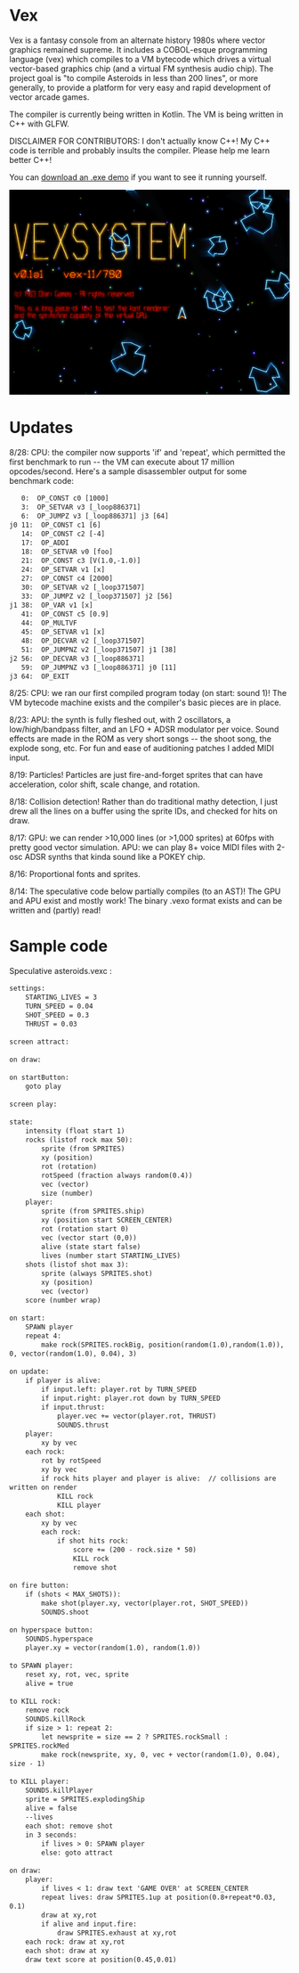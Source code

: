 # Vex

Vex is a fantasy console from an alternate history 1980s where vector graphics remained supreme.  It includes a COBOL-esque programming language (vex)
which compiles to a VM bytecode which drives a virtual vector-based graphics chip (and a virtual FM synthesis audio chip).  The project goal is "to 
compile Asteroids in less than 200 lines", or more generally, to provide a platform for very easy and rapid development of vector arcade games.

The compiler is currently being written in Kotlin.  The VM is being written in C++ with GLFW.

DISCLAIMER FOR CONTRIBUTORS: I don't actually know C++!  My C++ code is terrible and probably insults the compiler.  Please help me learn better C++!

You can [download an .exe demo](https://raw.githubusercontent.com/gilmore606/Vex/master/vextest.zip) if you want to see it running yourself.

![screenshot](https://raw.githubusercontent.com/gilmore606/Vex/master/vexlogo.png)

# Updates

8/28: CPU: the compiler now supports 'if' and 'repeat', which permitted the first benchmark to run -- the VM can execute about 17 million opcodes/second.  Here's a sample
disassembler output for some benchmark code:

	   0:  OP_CONST c0 [1000]
	   3:  OP_SETVAR v3 [_loop886371]
	   6:  OP_JUMPZ v3 [_loop886371] j3 [64]
	j0 11:  OP_CONST c1 [6]
	   14:  OP_CONST c2 [-4]
	   17:  OP_ADDI
	   18:  OP_SETVAR v0 [foo]
	   21:  OP_CONST c3 [V(1.0,-1.0)]
	   24:  OP_SETVAR v1 [x]
	   27:  OP_CONST c4 [2000]
	   30:  OP_SETVAR v2 [_loop371507]
	   33:  OP_JUMPZ v2 [_loop371507] j2 [56]
	j1 38:  OP_VAR v1 [x]
	   41:  OP_CONST c5 [0.9]
	   44:  OP_MULTVF
	   45:  OP_SETVAR v1 [x]
	   48:  OP_DECVAR v2 [_loop371507]
	   51:  OP_JUMPNZ v2 [_loop371507] j1 [38]
	j2 56:  OP_DECVAR v3 [_loop886371]
	   59:  OP_JUMPNZ v3 [_loop886371] j0 [11]
	j3 64:  OP_EXIT


8/25: CPU: we ran our first compiled program today (on start: sound 1)!  The VM bytecode machine exists and the compiler's basic pieces are in place.

8/23: APU: the synth is fully fleshed out, with 2 oscillators, a low/high/bandpass filter, and an LFO + ADSR modulator per voice.  Sound effects are made in the ROM as very short songs -- the shoot song, the explode song, etc.  For fun and ease of auditioning patches I added MIDI input.

8/19: Particles!  Particles are just fire-and-forget sprites that can have acceleration, color shift, scale change, and rotation.

8/18: Collision detection!  Rather than do traditional mathy detection, I just drew all the lines on a buffer using the sprite IDs, and checked for hits on draw.

8/17: GPU: we can render >10,000 lines (or >1,000 sprites) at 60fps with pretty good vector simulation.  APU: we can play 8+ voice MIDI files with 2-osc ADSR synths that kinda sound like a POKEY chip.

8/16: Proportional fonts and sprites.

8/14: The speculative code below partially compiles (to an AST)!  The GPU and APU exist and mostly work!  The binary .vexo format exists and can be written and (partly) read!


# Sample code

Speculative asteroids.vexc :

	settings:
		STARTING_LIVES = 3
		TURN_SPEED = 0.04
		SHOT_SPEED = 0.3
		THRUST = 0.03

	screen attract:

	on draw:

	on startButton:
		goto play

	screen play:

	state:
		intensity (float start 1)
		rocks (listof rock max 50):
			sprite (from SPRITES)
			xy (position)
			rot (rotation)
			rotSpeed (fraction always random(0.4))
			vec (vector)
			size (number)
		player:
			sprite (from SPRITES.ship)
			xy (position start SCREEN_CENTER)
			rot (rotation start 0)
			vec (vector start (0,0))
			alive (state start false)
			lives (number start STARTING_LIVES)
		shots (listof shot max 3):
			sprite (always SPRITES.shot)
			xy (position)
			vec (vector)
		score (number wrap)

	on start:
		SPAWN player
		repeat 4:
			make rock(SPRITES.rockBig, position(random(1.0),random(1.0)), 0, vector(random(1.0), 0.04), 3)

	on update:
		if player is alive:
			if input.left: player.rot by TURN_SPEED
			if input.right: player.rot down by TURN_SPEED
			if input.thrust:
				player.vec += vector(player.rot, THRUST)
				SOUNDS.thrust
		player:
			xy by vec
		each rock:
			rot by rotSpeed
			xy by vec
			if rock hits player and player is alive:  // collisions are written on render
				KILL rock
				KILL player
		each shot:
			xy by vec
			each rock:
				if shot hits rock:
					score += (200 - rock.size * 50)
					KILL rock
					remove shot

	on fire button: 
		if (shots < MAX_SHOTS)):
			make shot(player.xy, vector(player.rot, SHOT_SPEED))
			SOUNDS.shoot

	on hyperspace button:
		SOUNDS.hyperspace
		player.xy = vector(random(1.0), random(1.0))

	to SPAWN player:
		reset xy, rot, vec, sprite
		alive = true

	to KILL rock:
		remove rock
		SOUNDS.killRock
		if size > 1: repeat 2:
			let newsprite = size == 2 ? SPRITES.rockSmall : SPRITES.rockMed
			make rock(newsprite, xy, 0, vec + vector(random(1.0), 0.04), size - 1)

	to KILL player:
		SOUNDS.killPlayer
		sprite = SPRITES.explodingShip
		alive = false
		--lives
		each shot: remove shot
		in 3 seconds:
			if lives > 0: SPAWN player
			else: goto attract

	on draw:
		player:
			if lives < 1: draw text 'GAME OVER' at SCREEN_CENTER
			repeat lives: draw SPRITES.1up at position(0.8+repeat*0.03, 0.1)
			draw at xy,rot
			if alive and input.fire:
				draw SPRITES.exhaust at xy,rot
		each rock: draw at xy,rot
		each shot: draw at xy
		draw text score at position(0.45,0.01)


